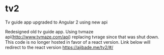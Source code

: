 # tv2
Tv guide app upgraded to Angular 2 using new api

Redesigned old tv guide app.  Using tvmaze api(http://www.tvmaze.com/api) replacing tvrage since that was shut down.
This code is no longer hosted in favor of a react version.  Link below will redirect to the react version
https://ajibade.me/tv2/#/
